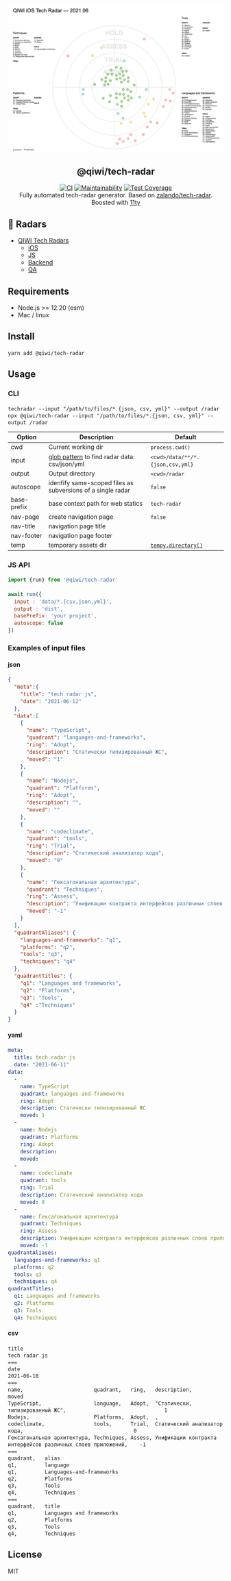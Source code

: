 <p align="center">
  <a href="https://github.com/qiwi">
    <img alt="Tech-radar" src="https://github.com/qiwi/tech-radar/blob/master/img/radar.png?raw=true?raw=true" width="546">
  </a>
</p>

<h2 align="center">
  @qiwi/tech-radar
</h2>
<div align="center">

[![CI](https://github.com/qiwi/tech-radar/workflows/CI/badge.svg)](https://github.com/qiwi/tech-radar/actions)
[![Maintainability](https://api.codeclimate.com/v1/badges/b04b40063c8974a8ca31/maintainability)](https://codeclimate.com/github/qiwi/tech-radar/maintainability)
[![Test Coverage](https://api.codeclimate.com/v1/badges/b04b40063c8974a8ca31/test_coverage)](https://codeclimate.com/github/qiwi/tech-radar/test_coverage)  
Fully automated tech-radar generator. Based on [zalando/tech-radar](https://github.com/zalando/tech-radar). Boosted with [11ty](https://github.com/11ty/eleventy/)
</div>


## 📡 Radars
* [QIWI Tech Radars](https://qiwi.github.io/tech-radar/)
  * [iOS](https://qiwi.github.io/tech-radar/ios/)
  * [JS](https://qiwi.github.io/tech-radar/js/)
  * [Backend](https://qiwi.github.io/tech-radar/backend/)
  * [QA](https://qiwi.github.io/tech-radar/qa/)

## Requirements
* Node.js >= 12.20 (esm)
* Mac / linux

## Install
```shell
yarn add @qiwi/tech-radar
```

## Usage
### CLI
```
techradar --input "/path/to/files/*.{json, csv, yml}" --output /radar
npx @qiwi/tech-radar --input "/path/to/files/*.{json, csv, yml}" --output /radar
```

| Option | Description | Default
|---|---|---
| cwd | Current working dir | `process.cwd()`
| input | [glob pattern](https://github.com/mrmlnc/fast-glob) to find radar data: csv/json/yml | `<cwd>/data/**/*.{json,csv,yml}`
| output | Output directory | `<cwd>/radar`
| autoscope | idenfify same-scoped files as subversions of a single radar | `false`
| base-prefix | base context path for web statics | `tech-radar`
| nav-page | create navigation page | `false`
| nav-title | navigation page title | 
| nav-footer | navigation page footer |
| temp | temporary assets dir | [`tempy.directory()`](https://github.com/sindresorhus/tempy)

### JS API
```js
import {run} from '@qiwi/tech-radar'

await run({
  input : 'data/*.{csv,json,yml}',
  output : 'dist',
  basePrefix: 'your project',
  autoscope: false
})
```
### Examples of input files
#### json
```json
{
  "meta":{
    "title": "tech radar js",
    "date": "2021-06-12"
  },
  "data":[
    {
      "name": "TypeScript",
      "quadrant": "languages-and-frameworks",
      "ring": "Adopt",
      "description": "Статически типизированный ЖС",
      "moved": "1"
    },
    {
      "name": "Nodejs",
      "quadrant": "Platforms",
      "ring": "Adopt",
      "description": "",
      "moved": ""
    },
    {
      "name": "codeclimate",
      "quadrant": "tools",
      "ring": "Trial",
      "description": "Статический анализатор кода",
      "moved": "0"
    },
    {
      "name": "Гексагональная архитектура",
      "quadrant": "Techniques",
      "ring": "Assess",
      "description": "Унификации контракта интерфейсов различных слоев приложений",
      "moved": "-1"
    }
  ],
  "quadrantAliases": {
    "languages-and-frameworks": "q1",
    "platforms": "q2",
    "tools": "q3",
    "techniques": "q4"
  },
  "quadrantTitles": {
    "q1": "Languages and frameworks",
    "q2": "Platforms",
    "q3": "Tools",
    "q4" :"Techniques"
  }
}
```
#### yaml
```yaml
meta:
  title: tech radar js
  date: "2021-06-11"
data:
  -
    name: TypeScript
    quadrant: languages-and-frameworks
    ring: Adopt
    description: Статически типизированный ЖС
    moved: 1
  -
    name: Nodejs
    quadrant: Platforms
    ring: Adopt
    description:
    moved:
  -
    name: codeclimate
    quadrant: tools
    ring: Trial
    description: Статический анализатор кода
    moved: 0
  -
    name: Гексагональная архитектура
    quadrant: Techniques
    ring: Assess
    description: Унификации контракта интерфейсов различных слоев приложений
    moved: -1
quadrantAliases:
  languages-and-frameworks: q1
  platforms: q2
  tools: q3
  techniques: q4
quadrantTitles:
  q1: Languages and frameworks
  q2: Platforms
  q3: Tools
  q4: Techniques
```
#### csv
```
title
tech radar js
===
date
2021-06-18
===
name,                       quadrant,   ring,   description,                                                    moved
TypeScript,                 language,   Adopt,  "Статически, типизированный ЖС",                                1
Nodejs,                     Platforms,  Adopt,  ,
codeclimate,                tools,      Trial,  Статический анализатор кода,                                    0
Гексагональная архитектура, Techniques, Assess, Унификации контракта интерфейсов различных слоев приложений,    -1
===
quadrant,   alias
q1,         language
q1,         Languages-and-frameworks
q2,         Platforms
q3,         Tools
q4,         Techniques
===
quadrant,   title
q1,         Languages and frameworks
q2,         Platforms
q3,         Tools
q4,         Techniques
```

## License
MIT
